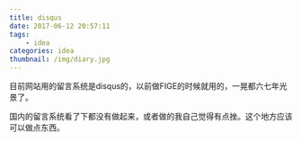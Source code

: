 ```yaml
---
title: disqus
date: 2017-06-12 20:57:11
tags:
    - idea
categories: idea
thumbnail: /img/diary.jpg
---
```


目前网站用的留言系统是disqus的，以前做FIGE的时候就用的，一晃都六七年光景了。

国内的留言系统看了下都没有做起来，或者做的我自己觉得有点挫。这个地方应该可以做点东西。


